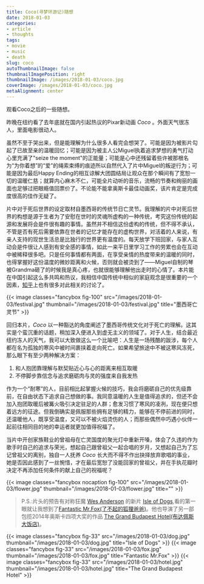 ```yaml
---
title: Coco(寻梦环游记)随想
date: 2018-01-03
categories:
- article
- thoughts
tags:
- movie
- music
- death
slug: coco
autoThumbnailImage: false
thumbnailImagePosition: right
thumbnailImage: /images/2018-01-03/coco.jpg
coverImage: /images/2018-01-03/coco.jpg
metaAlignment: center
---
```


观看Coco之后的一些随想。
<!--more-->

昨晚在纽约看了去年底就在国内引起热议的Pixar新动画 _Coco_ 。外面天气很冻人，里面电影很动人。

虽然不至于哭出来，但是能理解为什么很多人看完会想哭了。可能是因为被影片勾起了已故至亲的温暖回忆；可能是因为被主人公Miguel执着追求梦想的勇气打动心里充满了"seize the moment"的正能量；可能是心中还残留着些许被那根名为“为你着想”的“爱”的绳索束缚的痕迹所以自然代入了片中Miguel的叛逆行为；可能是因为最后Happy Ending的相互谅解大团圆结局让观众在那个瞬间有了宽恕一切的温暖仁慈；就算内心麻木不仁，可能全片动听的音乐，流畅的节奏和绚丽的画面也足够过把眼瘾值回票价了。不论能不能拿奥斯卡最佳动画奖，该片肯定是完成度很高的佳作无疑了。

片中对于死后世界的设定取材自墨西哥的传统节日亡灵节。我理解的片中对死后世界的构想是源于生者为了安慰在世时的灵魂所虚构的一种传统，考究这份传统的起源和发展将会是件很有趣的事情。虽然并不相信这份虚构的传统，但不得不承认，不管是否有死后需要依靠在世者的记忆才能存在的虚构世界，对活着的人来说，有亲人支持的现世生活总是比独行的世界更有温度的。每天放学下班回家，与家人互动会是件很让人感到有安全感的事情，如此一来平日里学习工作的劳累也会在互动中被稀释很多吧。只是任何事情都有两面，在享受亲情的热度带来的温暖的同时，也得掌握好这份温度的微妙距离和火候，否则就会被烫到了——Miguel自制的琴被Grandma砸了的时候我是真心疼，也就很能够理解他出走时的心情了。本片能在中国引起这么多共鸣和热议，我相信中国传统中相似的家庭观念是很重要的一个因素，[知乎](https://www.zhihu.com/question/57177072)上也有很多对此相关的讨论了。

{{< image classes="fancybox fig-100" src="/images/2018-01-03/festival.jpg" thumbnail="/images/2018-01-03/festival.jpg" title="墨西哥亡灵节" >}}

回归本片，_Coco_ 以一种豁达的角度阐述了墨西哥传统文化对于死亡的理解。这其实是个蛮沉重的话题，稍加深入便进入到虚无主义的领域了。对于人生，结合最近纽约冻人的天气，我可以大致做这么一个比喻吧：人生是一场残酷的跋涉，每个人都在名为孤独的寒风中被时间裹挟着走向死亡。如果希望旅途中不被这寒风冻死，那么眼下有至少两种解决方案：

1. 和人抱团靠理解与默契贴近心与心的距离来相互取暖
2. 不停脚步靠信念与追求磨砺肉与灵的强度来自我发热

作为一个“耐寒”的人，目前相比起掌握火候的技巧，我会将磨砺自己的优先级靠前，在自由状态下追求自己想做的事。我同意温暖的人生是值得追求的，但还不会加入抱团取暖后被篝火吸引决定驻足的人群；愈发习惯了寒风的凌冽，现在便只想着远方的征途。但我倒确实是佩服那些拥有足够的精力，能够在不停前进的同时，还温暖他人，既享受温度，又可以不被火焰烫伤的人；而那些偶然中巧遇小伙伴一起前往相同目的地的幸运者就更加值得祝福了。

当片中开创家族鞋业的曾祖母在亡灵国度的聚光灯中重新开嗓，体会了久违的作为歌手时自己的追求与荣光，想起自己跟曾祖父一起合唱的岁月，又想起自己为了忘记曾祖父的离别，独自一人抚养 _Coco_ 长大而不得不作出抉择放弃歌唱的事业，她是否因此感到了一丝惋惜，才在最后宽恕了没能回家的曾祖父，并在手执花瓣时决定不再添加任何条件的献上自己的祝福呢？

{{< image classes="fancybox nocaption fig-100" src="/images/2018-01-03/flower.jpg" thumbnail="/images/2018-01-03/flower.jpg" title="" >}}

> P.S.:片头的预告有对称狂魔 [Wes Anderson](https://en.wikipedia.org/wiki/Wes_Anderson) 的新片 [Isle of Dogs](https://en.wikipedia.org/wiki/Isle_of_Dogs_(film)),看的第一眼就让我想到了[Fantastic Mr.Fox(了不起的狐狸爸爸)](https://en.wikipedia.org/wiki/Fantastic_Mr._Fox_(film))。他也导演了另一部包揽2014年奥斯卡四项大奖的作品 [The Grand Budapest Hotel(布达佩斯大饭店)](https://en.wikipedia.org/wiki/The_Grand_Budapest_Hotel)。

{{< image classes="fancybox fig-33" src="/images/2018-01-03/dog.jpg" thumbnail="/images/2018-01-03/dog.jpg" title="Isle of Dogs" >}}
{{< image classes="fancybox fig-33" src="/images/2018-01-03/fox.jpg" thumbnail="/images/2018-01-03/fox.jpg" title="Fantastic Mr.Fox" >}}
{{< image classes="fancybox fig-33" src="/images/2018-01-03/hotel.jpg" thumbnail="/images/2018-01-03/hotel.jpg" title="The Grand Budapest Hotel" >}}